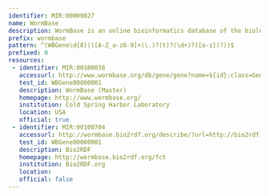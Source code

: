 ```yaml
---
identifier: MIR:00000027
name: WormBase
description: WormBase is an online bioinformatics database of the biology and genome of the model organism Caenorhabditis elegans and related nematodes. It is used by the C. elegans research community both as an information resource and as a mode to publish and distribute their results. This collection references genes.
prefix: wormbase
pattern: ^(WBGene\d{8}|([A-Z_a-z0-9]+(\.)?(t)?(\d+)?([a-z])?))$
prefixed: 0
resources:
 - identifier: MIR:00100038
   accessurl: http://www.wormbase.org/db/gene/gene?name=${id};class=Gene
   test_id: WBGene00000001
   description: WormBase (Master)
   homepage: http://www.wormbase.org/
   institution: Cold Spring Harbor Laboratory
   location: USA
   official: true
 - identifier: MIR:00100704
   accessurl: http://wormbase.bio2rdf.org/describe/?url=http://bio2rdf.org/wormbase:${id}
   test_id: WBGene00000001
   description: Bio2RDF
   homepage: http://wormbase.bio2rdf.org/fct
   institution: Bio2RDF.org
   location: 
   official: false
---
```

